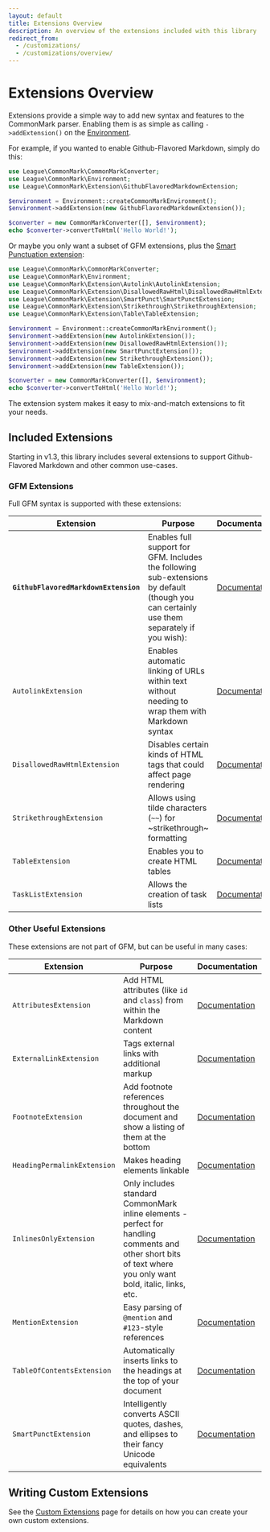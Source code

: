 ```yaml
---
layout: default
title: Extensions Overview
description: An overview of the extensions included with this library
redirect_from:
  - /customizations/
  - /customizations/overview/
---
```


Extensions Overview
===================

Extensions provide a simple way to add new syntax and features to the CommonMark parser.  Enabling them is as simple as calling `->addExtension()` on the [Environment](/1.5/customization/environment/).

For example, if you wanted to enable Github-Flavored Markdown, simply do this:

```php
use League\CommonMark\CommonMarkConverter;
use League\CommonMark\Environment;
use League\CommonMark\Extension\GithubFlavoredMarkdownExtension;

$environment = Environment::createCommonMarkEnvironment();
$environment->addExtension(new GithubFlavoredMarkdownExtension());

$converter = new CommonMarkConverter([], $environment);
echo $converter->convertToHtml('Hello World!');
```

Or maybe you only want a subset of GFM extensions, plus the [Smart Punctuation extension](/1.5/extensions/smart-punctuation/):

```php
use League\CommonMark\CommonMarkConverter;
use League\CommonMark\Environment;
use League\CommonMark\Extension\Autolink\AutolinkExtension;
use League\CommonMark\Extension\DisallowedRawHtml\DisallowedRawHtmlExtension;
use League\CommonMark\Extension\SmartPunct\SmartPunctExtension;
use League\CommonMark\Extension\Strikethrough\StrikethroughExtension;
use League\CommonMark\Extension\Table\TableExtension;

$environment = Environment::createCommonMarkEnvironment();
$environment->addExtension(new AutolinkExtension());
$environment->addExtension(new DisallowedRawHtmlExtension());
$environment->addExtension(new SmartPunctExtension());
$environment->addExtension(new StrikethroughExtension());
$environment->addExtension(new TableExtension());

$converter = new CommonMarkConverter([], $environment);
echo $converter->convertToHtml('Hello World!');
```

The extension system makes it easy to mix-and-match extensions to fit your needs.

## Included Extensions

Starting in v1.3, this library includes several extensions to support Github-Flavored Markdown and other common use-cases.

### GFM Extensions

Full GFM syntax is supported with these extensions:

| Extension | Purpose | Documentation |
| --------- | ------- | ------------- |
| **`GithubFlavoredMarkdownExtension`** | Enables full support for GFM.  Includes the following sub-extensions by default (though you can certainly use them separately if you wish): | [Documentation](/1.5/extensions/github-flavored-markdown/) |
| `AutolinkExtension` | Enables automatic linking of URLs within text without needing to wrap them with Markdown syntax | [Documentation](/1.5/extensions/autolinks/) |
| `DisallowedRawHtmlExtension` | Disables certain kinds of HTML tags that could affect page rendering | [Documentation](/1.5/extensions/disallowed-raw-html/) |
| `StrikethroughExtension` | Allows using tilde characters (`~~`) for ~strikethrough~ formatting | [Documentation](/1.5/extensions/strikethrough/) |
| `TableExtension` | Enables you to create HTML tables | [Documentation](/1.5/extensions/tables/) |
| `TaskListExtension` | Allows the creation of task lists | [Documentation](/1.5/extensions/task-lists/) |

### Other Useful Extensions

These extensions are not part of GFM, but can be useful in many cases:

| Extension | Purpose | Documentation |
| --------- | ------- | ------------- |
| `AttributesExtension` | Add HTML attributes (like `id` and `class`) from within the Markdown content | [Documentation](/1.5/extensions/attributes/) |
| `ExternalLinkExtension` | Tags external links with additional markup | [Documentation](/1.5/extensions/external-links/) |
| `FootnoteExtension` | Add footnote references throughout the document and show a listing of them at the bottom | [Documentation](/1.5/extensions/footnotes/) |
| `HeadingPermalinkExtension` | Makes heading elements linkable | [Documentation](/1.5/extensions/heading-permalinks/) |
| `InlinesOnlyExtension` | Only includes standard CommonMark inline elements - perfect for handling comments and other short bits of text where you only want bold, italic, links, etc. | [Documentation](/1.5/extensions/inlines-only/) |
| `MentionExtension` | Easy parsing of `@mention` and `#123`-style references | [Documentation](/1.5/extensions/mentions/) |
| `TableOfContentsExtension` | Automatically inserts links to the headings at the top of your document | [Documentation](/1.5/extensions/table-of-contents/) |
| `SmartPunctExtension` | Intelligently converts ASCII quotes, dashes, and ellipses to their fancy Unicode equivalents | [Documentation](/1.5/extensions/smart-punctuation/) |


## Writing Custom Extensions

See the [Custom Extensions](/1.5/customization/extensions/) page for details on how you can create your own custom extensions.
